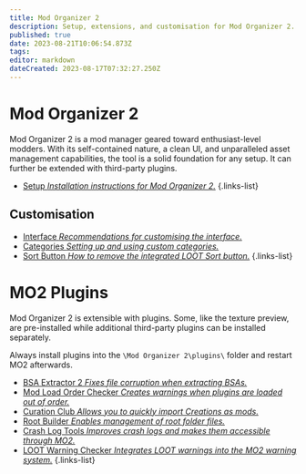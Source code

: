 ```yaml
---
title: Mod Organizer 2
description: Setup, extensions, and customisation for Mod Organizer 2.
published: true
date: 2023-08-21T10:06:54.873Z
tags: 
editor: markdown
dateCreated: 2023-08-17T07:32:27.250Z
---
```


# Mod Organizer 2

Mod Organizer 2 is a mod manager geared toward enthusiast-level modders. With its self-contained nature, a clean UI, and unparalleled asset management capabilities, the tool is a solid foundation for any setup. It can further be extended with third-party plugins.

- [Setup *Installation instructions for Mod Organizer 2.*](/mo2/mo2-setup)
{.links-list}

## Customisation

- [Interface *Recommendations for customising the interface.*](/mo2/mo2-interface)
- [Categories *Setting up and using custom categories.*](/mo2/mo2-categories)
- [Sort Button *How to remove the integrated LOOT Sort button.*](/mo2/remove-sort-button)
{.links-list}

# MO2 Plugins

Mod Organizer 2 is extensible with plugins. Some, like the texture preview, are pre-installed while additional third-party plugins can be installed separately.

Always install plugins into the `\Mod Organizer 2\plugins\` folder and restart MO2 afterwards.

- [BSA Extractor 2 *Fixes file corruption when extracting BSAs.*](/mo2/bsa-extractor-2)
- [Mod Load Order Checker *Creates warnings when plugins are loaded out of order.*](/mo2/mod-load-order-checker)
- [Curation Club *Allows you to quickly import Creations as mods.*](/mo2/curation-club)
- [Root Builder *Enables management of root folder files.*](/mo2/root-builder)
- [Crash Log Tools *Improves crash logs and makes them accessible through MO2.*](/mo2/crash-log-tools)
- [LOOT Warning Checker *Integrates LOOT warnings into the MO2 warning system.*](/mo2/loot-warning-checker)
{.links-list}
